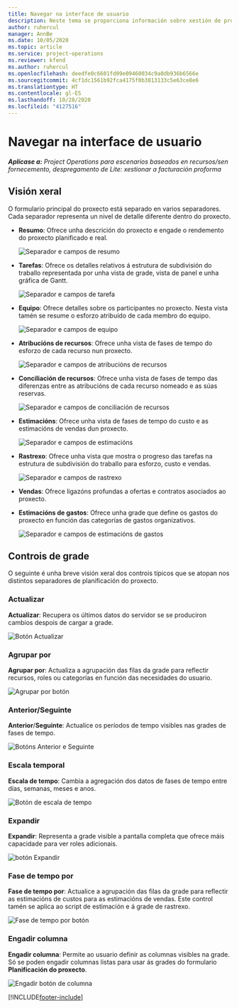 ```yaml
---
title: Navegar na interface de usuario
description: Neste tema se proporciona información sobre xestión de proxectos en Dynamics 365 Project Operations.
author: ruhercul
manager: AnnBe
ms.date: 10/05/2020
ms.topic: article
ms.service: project-operations
ms.reviewer: kfend
ms.author: ruhercul
ms.openlocfilehash: deedfe0c6601fd09e09460034c9a0db936b6566e
ms.sourcegitcommit: 4cf1dc1561b92fca4175f0b3813133c5e63ce8e6
ms.translationtype: HT
ms.contentlocale: gl-ES
ms.lasthandoff: 10/28/2020
ms.locfileid: "4127516"
---
```

# <a name="navigating-the-user-interface"></a>Navegar na interface de usuario

_**Aplícase a:** Project Operations para escenarios baseados en recursos/sen fornecemento, despregamento de Lite: xestionar a facturación proforma_

## <a name="overview"></a>Visión xeral

O formulario principal do proxecto está separado en varios separadores. Cada separador representa un nivel de detalle diferente dentro do proxecto.

- **Resumo**: Ofrece unha descrición do proxecto e engade o rendemento do proxecto planificado e real.

    ![Separador e campos de resumo](media/navigation7.png)

- **Tarefas**: Ofrece os detalles relativos á estrutura de subdivisión do traballo representada por unha vista de grade, vista de panel e unha gráfica de Gantt.

    ![Separador e campos de tarefa](media/navigation8.png)

- **Equipo**: Ofrece detalles sobre os participantes no proxecto. Nesta vista tamén se resume o esforzo atribuído de cada membro do equipo.

    ![Separador e campos de equipo](media/navigation9.png)

- **Atribucións de recursos**: Ofrece unha vista de fases de tempo do esforzo de cada recurso nun proxecto.

    ![Separador e campos de atribucións de recursos](media/navigation10.png)

- **Conciliación de recursos**: Ofrece unha vista de fases de tempo das diferenzas entre as atribucións de cada recurso nomeado e as súas reservas.

    ![Separador e campos de conciliación de recursos](media/navigation11.png)

- **Estimacións**: Ofrece unha vista de fases de tempo do custo e as estimacións de vendas dun proxecto.

    ![Separador e campos de estimacións](media/navigation12.png)

- **Rastrexo**: Ofrece unha vista que mostra o progreso das tarefas na estrutura de subdivisión do traballo para esforzo, custo e vendas.

    ![Separador e campos de rastrexo](media/navigation13.png)

- **Vendas**: Ofrece ligazóns profundas a ofertas e contratos asociados ao proxecto.

- **Estimacións de gastos**: Ofrece unha grade que define os gastos do proxecto en función das categorías de gastos organizativos.

    ![Separador e campos de estimacións de gastos](media/navigation14.png)

## <a name="grid-controls"></a>Controis de grade

O seguinte é unha breve visión xeral dos controis típicos que se atopan nos distintos separadores de planificación do proxecto.

### <a name="refresh"></a>Actualizar

**Actualizar**: Recupera os últimos datos do servidor se se produciron cambios despois de cargar a grade.

![Botón Actualizar](media/navigation7.png)

### <a name="group-by"></a>Agrupar por

**Agrupar por**: Actualiza a agrupación das filas da grade para reflectir recursos, roles ou categorías en función das necesidades do usuario.

![Agrupar por botón](media/navigation6.png)

### <a name="previousnext"></a>Anterior/Seguinte

**Anterior**/**Seguinte**: Actualice os períodos de tempo visibles nas grades de fases de tempo.

![Botóns Anterior e Seguinte](media/navigation2.png)

### <a name="timescale"></a>Escala temporal

**Escala de tempo**: Cambia a agregación dos datos de fases de tempo entre días, semanas, meses e anos.

![Botón de escala de tempo](media/navigation3.png)

### <a name="expand"></a>Expandir

**Expandir**: Representa a grade visible a pantalla completa que ofrece máis capacidade para ver roles adicionais.

![botón Expandir](media/navigation4.png)

### <a name="time-phase-by"></a>Fase de tempo por

**Fase de tempo por**: Actualice a agrupación das filas da grade para reflectir as estimacións de custos para as estimacións de vendas. Este control tamén se aplica ao script de estimación e á grade de rastrexo.

![Fase de tempo por botón](media/navigation0.png)

### <a name="add-column"></a>Engadir columna

**Engadir columna**: Permite ao usuario definir as columnas visibles na grade. Só se poden engadir columnas listas para usar ás grades do formulario **Planificación do proxecto**.

![Engadir botón de columna](media/navigation5.png)


[!INCLUDE[footer-include](../includes/footer-banner.md)]